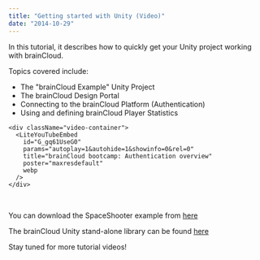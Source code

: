 ```yaml
---
title: "Getting started with Unity (Video)"
date: "2014-10-29"
---
```


In this tutorial, it describes how to quickly get your Unity project working with brainCloud.

Topics covered include:

- The "brainCloud Example" Unity Project
- The brainCloud Design Portal
- Connecting to the brainCloud Platform (Authentication)
- Using and defining brainCloud Player Statistics


```mdx-code-block
<div className="video-container">
  <LiteYouTubeEmbed
    id="G_gq61UseG0"
    params="autoplay=1&autohide=1&showinfo=0&rel=0"
    title="brainCloud bootcamp: Authentication overview"
    poster="maxresdefault"
    webp
  />
</div>
```
<br />

You can download the SpaceShooter example from [here](https://github.com/getbraincloud/UnityExamples)

The brainCloud Unity stand-alone library can be found [here](https://github.com/getbraincloud/Unity-Csharp)

Stay tuned for more tutorial videos!

